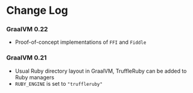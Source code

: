 # Change Log

### GraalVM 0.22

* Proof-of-concept implementations of `FFI` and `Fiddle`

### GraalVM 0.21

* Usual Ruby directory layout in GraalVM, TruffleRuby can be added to Ruby managers
* `RUBY_ENGINE` is set to `"truffleruby"`
